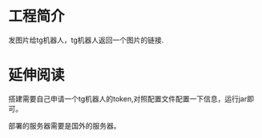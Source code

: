 # 工程简介
发图片给tg机器人，tg机器人返回一个图片的链接.

# 延伸阅读
搭建需要自己申请一个tg机器人的token,对照配置文件配置一下信息，运行jar即可。

部署的服务器需要是国外的服务器。
